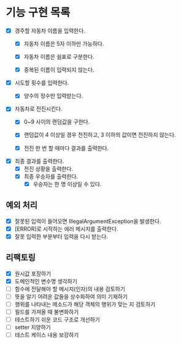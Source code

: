 # 기능 구현 목록

- [x] 경주할 자동차 이름을 입력한다.
  - [x] 자동차 이름은 5자 이하만 가능하다.
  - [x] 자동차 이름은 쉼표로 구분한다.
  - [x] 중복된 이름이 입력되지 않는다.
  

- [x] 시도할 횟수를 입력한다.
  - [x] 양수의 정수만 입력받는다.
  

- [x] 자동차로 전진시킨다.
  - [x] 0~9 사이의 랜덤값을 구한다.
  - [x] 랜덤값이 4 이상일 경우 전진하고, 3 이하의 값이면 전진하지 않는다.
  - [x] 전진 한 번 할 때마다 결과를 출력한다.
  

- [x] 최종 결과를 출력한다.
  - [x] 전진 상황을 출력한다.
  - [x] 최종 우승자를 출력한다.
    - [x] 우승자는 한 명 이상일 수 있다.

## 예외 처리
- [x] 잘못된 입력이 들어오면 IllegalArgumentException을 발생한다.
- [x] [ERROR]로 시작하는 에러 메시지를 출력한다.
- [x] 잘못 입력한 부분부터 입력을 다시 받는다.

## 리팩토링
- [x] 원시값 포장하기
- [x] 도메인적인 변수명 생각하기
- [ ] 함수에 전달해야 할 메시지(인자)의 내용 검토하기
- [ ] 뜻을 알기 어려운 값들을 상수화하여 의미 기재하기
- [ ] 행위를 나타내는 메소드가 해당 객체의 행위가 맞는 지 검토하기
- [ ] 필드를 가져올 때 불변화하기
- [ ] 테스트하기 쉬운 코드 구조로 개선하기
- [ ] setter 지양하기
- [ ] 테스트 케이스 내용 보강하기
